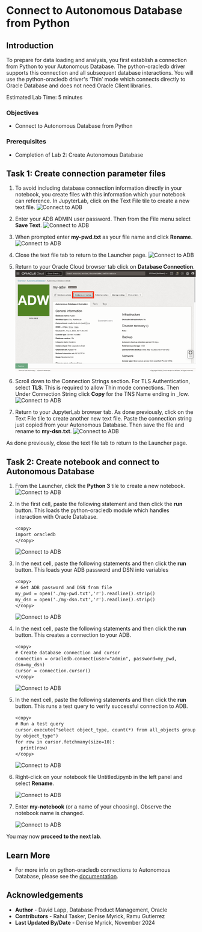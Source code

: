 # Connect to  Autonomous Database from Python

## Introduction

To prepare for data loading and analysis, you first establish a connection from Python to your Autonomous Database. The python-oracledb driver supports this connection and all subsequent database interactions.  You will use the python-oracledb driver's ‘Thin’ mode which connects directly to Oracle Database and does not need Oracle Client libraries.

Estimated Lab Time: 5 minutes

### Objectives

* Connect to Autonomous Database from Python

### Prerequisites

* Completion of Lab 2: Create Autonomous Database

## Task 1: Create connection parameter files

1. To avoid including database connection information directly in your notebook, you create files with this information which your notebook can reference. In JupyterLab, click on the Text File tile to create a new text file.
  ![Connect to ADB](images/connect-to-adb-01.png)

2. Enter your ADB ADMIN user password. Then from the File menu select **Save Text**.
  ![Connect to ADB](images/connect-to-adb-02.png)

3. When prompted enter **my-pwd.txt** as your file name and click **Rename**.
  ![Connect to ADB](images/connect-to-adb-03.png)

4. Close the text file tab to return to the Launcher page.
   ![Connect to ADB](images/connect-to-adb-04.png)

5. Return to your Oracle Cloud browser tab click on **Database Connection**.
  ![Connect to ADB](images/connect-to-adb-06-v3.png)

6. Scroll down to the Connection Strings section. For TLS Authentication, select **TLS**. This is required to allow Thin mode connections. Then Under Connection String click **Copy** for the TNS Name ending in \_low.
  ![Connect to ADB](images/connect-to-adb-07.png)

7. Return to your JupyterLab browser tab. As done previously, click on the Text File tile to create another new text file. Paste the connection string just copied from your Autonomous Database. Then save the file and rename to **my-dsn.txt**.
  ![Connect to ADB](images/connect-to-adb-08.png)

  As done previously, close the text file tab to return to the Launcher page.

## Task 2: Create notebook and connect to Autonomous Database

1. From the Launcher, click the **Python 3** tile to create a new notebook.
  ![Connect to ADB](images/connect-to-adb-09.png)

2. In the first cell, paste the following statement and then click the **run** button. This loads the python-oracledb module which handles interaction with Oracle Database.

     ```
     <copy>
     import oracledb
     </copy>
     ```
     ![Connect to ADB](images/connect-to-adb-10.png)

3. In the next cell, paste the following statements and then click the **run** button. This loads your ADB password and DSN into variables

     ```
     <copy>
     # Get ADB password and DSN from file
     my_pwd = open('./my-pwd.txt','r').readline().strip()
     my_dsn = open('./my-dsn.txt','r').readline().strip()
     </copy>
     ```
     ![Connect to ADB](images/connect-to-adb-11.png)

4. In the next cell, paste the following statements and then click the **run** button. This creates a connection to your ADB.

     ```
     <copy>
     # Create database connection and cursor
     connection = oracledb.connect(user="admin", password=my_pwd, dsn=my_dsn)
     cursor = connection.cursor()
     </copy>
     ```
     ![Connect to ADB](images/connect-to-adb-12.png)

5. In the next cell, paste the following statements and then click the **run** button. This runs a test query to verify successful connection to ADB.

     ```
     <copy>
     # Run a test query
     cursor.execute("select object_type, count(*) from all_objects group by object_type")
     for row in cursor.fetchmany(size=10):
       print(row)
     </copy>
     ```
     ![Connect to ADB](images/connect-to-adb-13.png)

6. Right-click on your notebook file Untitled.ipynb in the left panel and select **Rename**.

     ![Connect to ADB](images/connect-to-adb-14.png)

7. Enter **my-notebook** (or a name of your choosing). Observe the notebook name is changed.

     ![Connect to ADB](images/connect-to-adb-15.png)

You may now **proceed to the next lab**.

## Learn More

* For more info on python-oracledb connections to Autonomous Database, please see the [documentation](https://python-oracledb.readthedocs.io/en/latest/user_guide/connection_handling.html#connecting-to-oracle-cloud-autonomous-databases).

## Acknowledgements

- **Author** - David Lapp, Database Product Management, Oracle
- **Contributors** - Rahul Tasker, Denise Myrick, Ramu Gutierrez
- **Last Updated By/Date** - Denise Myrick, November 2024
